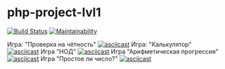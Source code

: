 # php-project-lvl1

[![Build Status](https://travis-ci.org/DAS27/php-project-lvl1.svg?branch=master)](https://travis-ci.org/DAS27/php-project-lvl1)
[![Maintainability](https://api.codeclimate.com/v1/badges/5420754223313dcb5b9d/maintainability)](https://codeclimate.com/github/DAS27/php-project-lvl1/maintainability)

Игра: "Проверка на чётность"
[![asciicast](https://asciinema.org/a/ntkveStpLLQDm3pVcGZv3tJ3S.svg)](https://asciinema.org/a/ntkveStpLLQDm3pVcGZv3tJ3S)
Игра: "Калькулятор"
[![asciicast](https://asciinema.org/a/AGx4IpQZm3sdYpyx0oQDOO6n0.svg)](https://asciinema.org/a/AGx4IpQZm3sdYpyx0oQDOO6n0)
Игра "НОД"
[![asciicast](https://asciinema.org/a/t9ORcnnW9SGfDLafFUJgvLE8U.svg)](https://asciinema.org/a/t9ORcnnW9SGfDLafFUJgvLE8U)
Игра "Арифметическая прогрессия"
[![asciicast](https://asciinema.org/a/ZmGtoPx6xojcia3PbqOrVqCpS.svg)](https://asciinema.org/a/ZmGtoPx6xojcia3PbqOrVqCpS)
Игра "Простое ли число?"
[![asciicast](https://asciinema.org/a/gRfVKofepuCVRMyOmRFVmAUaz.svg)](https://asciinema.org/a/gRfVKofepuCVRMyOmRFVmAUaz)